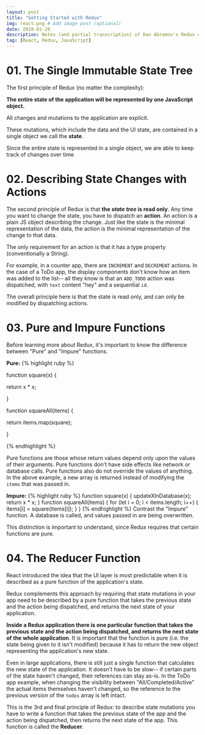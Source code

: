 ```yaml
---
layout: post
title: "Getting Started with Redux"
img: react.png # Add image post (optional)
date: 2018-01-20
description: Notes (and partial transcription) of Dan Abramov's Redux course # Add post description (optional)
tag: [React, Redux, JavaScript]
---
```


# 01. The Single Immutable State Tree

The first principle of Redux (no matter the complexity):

**The entire state of the application will be represented by one JavaScript
object.**

All changes and mutations to the application are explicit.

These mutations, which include the data and the UI state, are contained in a
single object we call the **state**.

Since the entire state is represented in a single object, we are able to keep
track of changes over time

# 02. Describing State Changes with Actions

The second principle of Redux is that **the _state tree_ is read only**. Any
time you want to change the state, you have to dispatch an **action**. An action
is a plain JS object describing the change. Just like the state is the minimal
representation of the data, the action is the minimal representation of the
change to that data.

The only requirement for an action is that it has a type property
(conventionally a String).

For example, in a counter app, there are `INCREMENT` and `DECREMENT` actions. In
the case of a ToDo app, the display components don't know how an item was added
to the list-- all they know is that an `ADD_TODO` action was dispatched, with
`text` content "hey" and a sequential `id`.

The overall principle here is that the state is read only, and can only be
modified by dispatching actions.

# 03. Pure and Impure Functions

Before learning more about Redux, it's important to know the difference between
"Pure" and "Impure" functions.

**Pure:** {% highlight ruby %}

function square(x) {

return x \* x;

}

function squareAll(items) {

return items.map(square);

}

{% endhighlight %}

Pure functions are those whose return values depend only upon the values of
their arguments. Pure functions don't have side effects like network or database
calls. Pure functions also do not override the values of anything. In the above
example, a new array is returned instead of modifying the `items` that was
passed in.

**Impure:** {% highlight ruby %} function square(x) { updateXInDatabase(x);
return x \* x; } function squareAll(items) { for (let i = 0; i < items.length;
i++) { items[i] = square(items[i]); } } {% endhighlight %} Contrast the "Impure"
function. A database is called, and values passed in are being overwritten.

This distinction is important to understand, since Redux requires that certain
functions are pure.

# 04. The Reducer Function

React introduced the idea that the UI layer is most predictable when it is
described as a pure function of the application's state.

Redux complements this approach by requiring that state mutations in your app
need to be described by a pure function that takes the previous state and the
action being dispatched, and returns the next state of your application.

**Inside a Redux application there is one particular function that takes the
previous state and the action being dispatched, and returns the next state of
the whole application**. It is important that the function is pure (i.e. the
state being given to it isn't modified) because it has to return the new object
representing the application's new state.

Even in large applications, there is still just a single function that
calculates the new state of the application. It doesn't have to be slow-- if
certain parts of the state haven't changed, their references can stay as-is. In
the ToDo app example, when changing the visibility between
"All/Completed/Active" the actual items themselves haven't changed, so the
reference to the previous version of the `todos` array is left intact.

This is the 3rd and final principle of Redux: to describe state mutations you
have to write a function that takes the previous state of the app and the action
being dispatched, then returns the next state of the app. This function is
called the **Reducer**.
